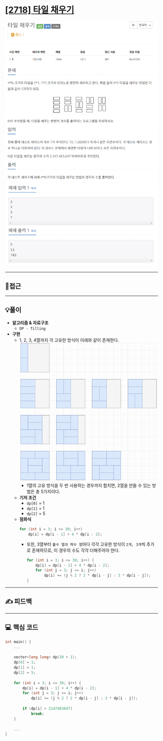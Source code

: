 # [[2718] 타일 채우기](https://www.acmicpc.net/problem/2718)

![](imgs/1.PNG)
![](imgs/2.PNG)
___
## 🤔접근
___
## 💡풀이
- <B>알고리즘 & 자료구조</B>
    - `DP - Tilling`
- <b>구현</b>
	- 1, 2, 3, 4열까지 각 고유한 방식이 아래와 같이 존재한다.<br>
		![](imgs/3.PNG)
		- 1열의 고유 방식을 두 번 사용하는 경우까지 합치면, 2열을 만들 수 있는 방법은 총 5가지이다.
	- <b>기저 조건</b>
		- `dp[0]` = 1
		- `dp[1]` = 1
		- `dp[2]` = 5
	- <b>점화식</b>
		```c++
		for (int i = 3; i <= 30; i++) 
			dp[i] = dp[i - 1] + 4 * dp[i - 2];
		```
		- 또한, 3열부터 `홀수 열과 짝수 열`마다 각각 고유한 방식이 `2개, 3개`씩 추가로 존재하므로, 이 경우의 수도 각각 더해주어야 한다.
			```c++
			for (int i = 3; i <= 30; i++) {
				dp[i] = dp[i - 1] + 4 * dp[i - 2];
				for (int j = 3; j <= i; j++)
					dp[i] += (j % 2 ? 2 * dp[i - j] : 3 * dp[i - j]);
			}
			```
___
## ✍ 피드백
___
## 💻 핵심 코드
```c++
int main() {
	... 

	vector<long long> dp(30 + 1);
	dp[0] = 1;
	dp[1] = 1;
	dp[2] = 5;

	for (int i = 3; i <= 30; i++) {
		dp[i] = dp[i - 1] + 4 * dp[i - 2];
		for (int j = 3; j <= i; j++)
			dp[i] += (j % 2 ? 2 * dp[i - j] : 3 * dp[i - j]);

		if (dp[i] > 2147483647)
			break;
	}

	...
}
```
